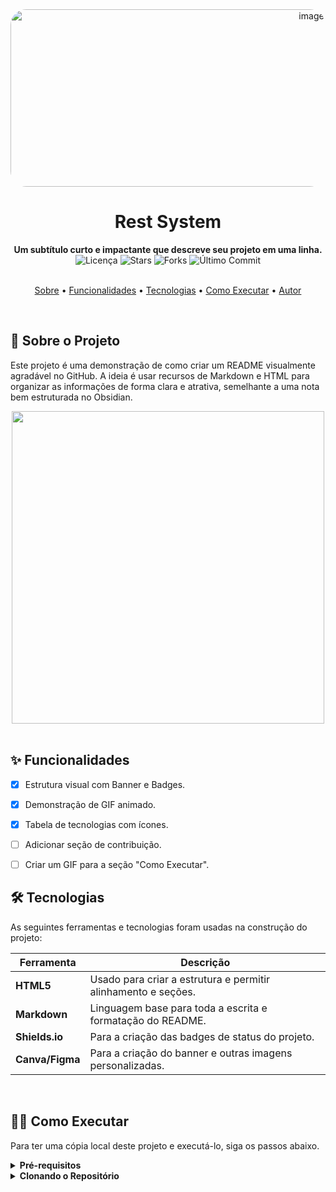 <div align="center">
  <img style="border-radius: 25px;" width="947" height="284" alt="image" src="https://github.com/user-attachments/assets/f77e1d40-e3da-4c54-878f-8fc5b260cd66" />
</div>

<div align="center">
  <h1>
    Rest System
  </h1>
  <strong>Um subtítulo curto e impactante que descreve seu projeto em uma linha.</strong>
</div>

<div align="center">
  <img src="https://img.shields.io/github/license/MicaelliMedeiros/README-Template?style=for-the-badge" alt="Licença">
  <img src="https://img.shields.io/github/stars/MicaelliMedeiros/README-Template?style=for-the-badge" alt="Stars">
  <img src="https://img.shields.io/github/forks/MicaelliMedeiros/README-Template?style=for-the-badge" alt="Forks">
  <img src="https://img.shields.io/github/last-commit/MicaelliMedeiros/README-Template?style=for-the-badge" alt="Último Commit">
</div>
<br>

<p align="center">
  <a href="#-sobre-o-projeto">Sobre</a> •
  <a href="#-funcionalidades">Funcionalidades</a> •
  <a href="#-tecnologias">Tecnologias</a> •
  <a href="#-como-executar">Como Executar</a> •
  <a href="#-autor">Autor</a>
</p>
<br>


## 🚀 Sobre o Projeto

Este projeto é uma demonstração de como criar um README visualmente agradável no GitHub. A ideia é usar recursos de Markdown e HTML para organizar as informações de forma clara e atrativa, semelhante a uma nota bem estruturada no Obsidian.

<div align="center">
  <img src="https://i.pinimg.com/originals/e4/26/70/e426702edf874b181aced1e2fa5c6cde.gif" width="500" />
</div>
<br>


## ✨ Funcionalidades

- [x] Estrutura visual com Banner e Badges.
- [x] Demonstração de GIF animado.
- [x] Tabela de tecnologias com ícones.
- [ ] Adicionar seção de contribuição.
- [ ] Criar um GIF para a seção "Como Executar".


## 🛠 Tecnologias

As seguintes ferramentas e tecnologias foram usadas na construção do projeto:

| Ferramenta | Descrição |
|-----------|----------------------------------------------------------------|
| **HTML5** | Usado para criar a estrutura e permitir alinhamento e seções.  |
| **Markdown**| Linguagem base para toda a escrita e formatação do README.   |
| **Shields.io**| Para a criação das badges de status do projeto.             |
| **Canva/Figma**| Para a criação do banner e outras imagens personalizadas.    |
<br>

## 👨‍💻 Como Executar

Para ter uma cópia local deste projeto e executá-lo, siga os passos abaixo.

<details>
  <summary><strong>Pré-requisitos</strong></summary>
  
  - Você vai precisar do [Git](https://git-scm.com) instalado na sua máquina.
  - É bom ter um editor de texto como o [VS Code](https://code.visualstudio.com/).

</details>

<details>
  <summary><strong>Clonando o Repositório</strong></summary>

  ```bash
  # Clone este repositório
  $ git clone [https://github.com/SEU_USUARIO/SEU_REPOSITORIO.git](https://github.com/SEU_USUARIO/SEU_REPOSITORIO.git)

  # Acesse a pasta do projeto no terminal/cmd
  $ cd SEU_REPOSITORIO
